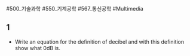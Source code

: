 #500_기술과학 #550_기계공학 #567_통신공학 #Multimedia 

## 1
- Write an equation for the definition of decibel and with this definition show what 0dB is.
